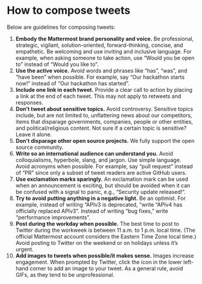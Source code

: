 # How to compose tweets

Below are guidelines for composing tweets:

1. **Embody the Mattermost brand personality and voice.** Be professional, strategic, vigilant, solution-oriented, forward-thinking, concise, and empathetic. Be welcoming and use inviting and inclusive language. For example, when asking someone to take action, use “Would you be open to” instead of “Would you like to”.
2. **Use the active voice.** Avoid words and phrases like “has”, “was”, and “have been” when possible. For example, say “Our hackathon starts now!” instead of “Our hackathon has started”.
3. **Include one link in each tweet.** Provide a clear call to action by placing a link at the end of each tweet. This may not apply to retweets and responses.
4. **Don’t tweet about sensitive topics.** Avoid controversy. Sensitive topics include, but are not limited to, unflattering news about our competitors, items that disparage governments, companies, people or other entities, and political/religious content. Not sure if a certain topic is sensitive? Leave it alone.
5. **Don’t disparage other open source projects.** We fully support the open source community.
6. **Write so an international audience can understand you.** Avoid colloquialisms, hyperbole, slang, and jargon. Use simple language. Avoid acronyms when possible. For example, say “pull request” instead of “PR” since only a subset of tweet readers are active GitHub users.
7. **Use exclamation marks sparingly.** An exclamation mark can be used when an announcement is exciting, but should be avoided when it can be confused with a signal to panic, e.g., “Security update released!”.
8. **Try to avoid putting anything in a negative light.** Be an optimist. For example, instead of writing “APIv3 is deprecated, ”write “APIv4 has officially replaced APIv3”. Instead of writing “bug fixes,” write “performance improvements”.
9. **Post during the workday when possible.** The best time to post to Twitter during the workweek is between 11 a.m. to 1 p.m. local time. \(The official Mattermost account considers the Eastern Time Zone local time.\) Avoid posting to Twitter on the weekend or on holidays unless it’s urgent.
10. **Add images to tweets when possible/it makes sense.** Images increase engagement. When prompted by Twitter, click the icon in the lower left-hand corner to add an image to your tweet. As a general rule, avoid GIFs, as they tend to be unprofessional.

